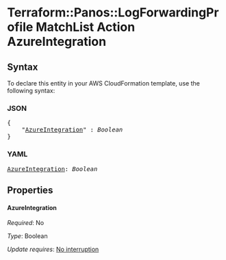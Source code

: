 # Terraform::Panos::LogForwardingProfile MatchList Action AzureIntegration

## Syntax

To declare this entity in your AWS CloudFormation template, use the following syntax:

### JSON

<pre>
{
    "<a href="#azureintegration" title="AzureIntegration">AzureIntegration</a>" : <i>Boolean</i>
}
</pre>

### YAML

<pre>
<a href="#azureintegration" title="AzureIntegration">AzureIntegration</a>: <i>Boolean</i>
</pre>

## Properties

#### AzureIntegration

_Required_: No

_Type_: Boolean

_Update requires_: [No interruption](https://docs.aws.amazon.com/AWSCloudFormation/latest/UserGuide/using-cfn-updating-stacks-update-behaviors.html#update-no-interrupt)

